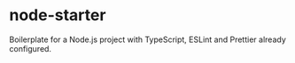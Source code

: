 # node-starter
Boilerplate for a Node.js project with TypeScript, ESLint and Prettier already configured.
